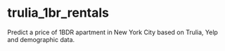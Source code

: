 # trulia_1br_rentals
Predict a price of 1BDR apartment in New York City based on Trulia, Yelp and demographic data.
